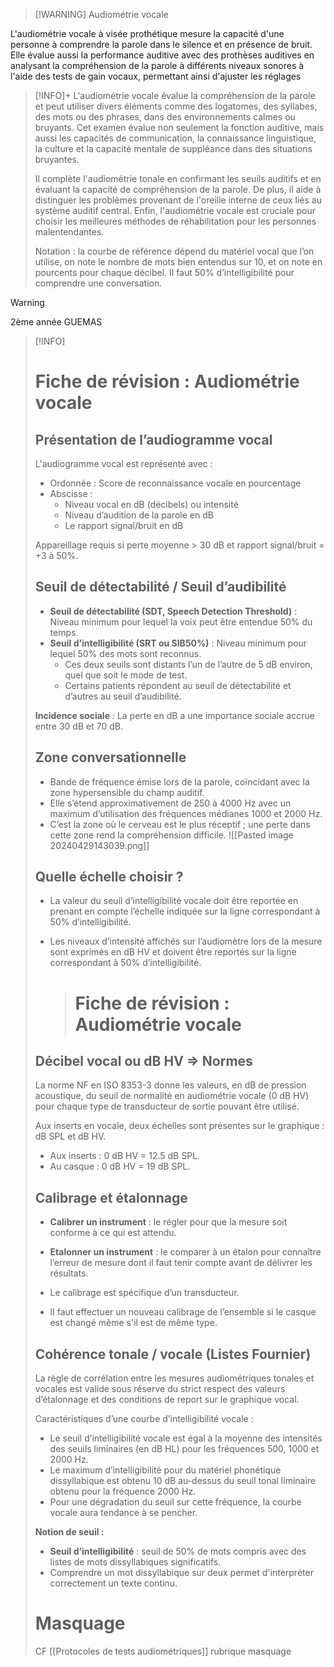 >[!WARNING] Audiométrie vocale
>  
L'audiométrie vocale à visée prothétique mesure la capacité d'une personne à comprendre la parole dans le silence et en présence de bruit.
Elle évalue aussi la performance auditive avec des prothèses auditives en analysant la compréhension de la parole à différents niveaux sonores à l'aide des tests de gain vocaux, permettant ainsi d'ajuster les réglages

>[!INFO]+
>L'audiométrie vocale évalue la compréhension de la parole et peut utiliser divers éléments comme des logatomes, des syllabes, des mots ou des phrases, dans des environnements calmes ou bruyants. Cet examen évalue non seulement la fonction auditive, mais aussi les capacités de communication, la connaissance linguistique, la culture et la capacité mentale de suppléance dans des situations bruyantes.
>
>Il complète l'audiométrie tonale en confirmant les seuils auditifs et en évaluant la capacité de compréhension de la parole. De plus, il aide à distinguer les problèmes provenant de l'oreille interne de ceux liés au système auditif central. Enfin, l'audiométrie vocale est cruciale pour choisir les meilleures méthodes de réhabilitation pour les personnes malentendantes.
>
>
>Notation : la courbe de référence dépend du matériel vocal que l’on utilise, on note le nombre de mots bien entendus sur 10, et on note en pourcents pour chaque décibel. Il faut 50% d’intelligibilité pour comprendre une conversation.

>[!WARNING]
>2ème année GUEMAS 

>[!INFO]
> # Fiche de révision : Audiométrie vocale
> 
> ## Présentation de l’audiogramme vocal
> 
> L'audiogramme vocal est représenté avec :
> 
> - Ordonnée : Score de reconnaissance vocale en pourcentage
> - Abscisse : 
>     - Niveau vocal en dB (décibels) ou intensité
>     - Niveau d’audition de la parole en dB
>     - Le rapport signal/bruit en dB
> 
> Appareillage requis si perte moyenne > 30 dB et rapport signal/bruit = +3 à 50%.
> 
> ## Seuil de détectabilité / Seuil d’audibilité
> 
> - **Seuil de détectabilité (SDT, Speech Detection Threshold)** : Niveau minimum pour lequel la voix peut être entendue 50% du temps.
> - **Seuil d’intelligibilité (SRT ou SIB50%)** : Niveau minimum pour lequel 50% des mots sont reconnus.
>     - Ces deux seuils sont distants l’un de l’autre de 5 dB environ, quel que soit le mode de test.
>     - Certains patients répondent au seuil de détectabilité et d’autres au seuil d’audibilité.
> 
> **Incidence sociale** : La perte en dB a une importance sociale accrue entre 30 dB et 70 dB.
> 
> ## Zone conversationnelle
> 
> - Bande de fréquence émise lors de la parole, coïncidant avec la zone hypersensible du champ auditif.
> - Elle s’étend approximativement de 250 à 4000 Hz avec un maximum d’utilisation des fréquences médianes 1000 et 2000 Hz.
> - C’est la zone où le cerveau est le plus réceptif ; une perte dans cette zone rend la compréhension difficile.
> ![[Pasted image 20240429143039.png]]
> 
> ## Quelle échelle choisir ?
> 
> - La valeur du seuil d’intelligibilité vocale doit être reportée en prenant en compte l’échelle indiquée sur la ligne correspondant à 50% d’intelligibilité.
> - Les niveaux d’intensité affichés sur l’audiomètre lors de la mesure sont exprimés en dB HV et doivent être reportés sur la ligne correspondant à 50% d’intelligibilité.
>   
>   > # Fiche de révision : Audiométrie vocale
> 
> ## Décibel vocal ou dB HV => Normes
> 
> La norme NF en ISO 8353-3 donne les valeurs, en dB de pression acoustique, du seuil de normalité en audiométrie vocale (0 dB HV) pour chaque type de transducteur de sortie pouvant être utilisé.
> 
> Aux inserts en vocale, deux échelles sont présentes sur le graphique : dB SPL et dB HV.
> 
> - Aux inserts : 0 dB HV = 12.5 dB SPL.
> - Au casque : 0 dB HV = 19 dB SPL.
> 
> ## Calibrage et étalonnage
> 
> - **Calibrer un instrument** : le régler pour que la mesure soit conforme à ce qui est attendu.
> - **Etalonner un instrument** : le comparer à un étalon pour connaître l’erreur de mesure dont il faut tenir compte avant de délivrer les résultats.
> 
> - Le calibrage est spécifique d’un transducteur.
> - Il faut effectuer un nouveau calibrage de l’ensemble si le casque est changé même s'il est de même type.
> 
> ## Cohérence tonale / vocale (Listes Fournier)
> 
> La règle de corrélation entre les mesures audiométriques tonales et vocales est valide sous réserve du strict respect des valeurs d’étalonnage et des conditions de report sur le graphique vocal.
> 
> Caractéristiques d’une courbe d’intelligibilité vocale :
> 
> - Le seuil d’intelligibilité vocale est égal à la moyenne des intensités des seuils liminaires (en dB HL) pour les fréquences 500, 1000 et 2000 Hz.
> - Le maximum d’intelligibilité pour du matériel phonétique dissyllabique est obtenu 10 dB au-dessus du seuil tonal liminaire obtenu pour la fréquence 2000 Hz.
> - Pour une dégradation du seuil sur cette fréquence, la courbe vocale aura tendance à se pencher.
> 
> **Notion de seuil :**
> 
> - **Seuil d’intelligibilité** : seuil de 50% de mots compris avec des listes de mots dissyllabiques significatifs.
> - Comprendre un mot dissyllabique sur deux permet d'interpréter correctement un texte continu.
> 
> # Masquage 
> 
> CF [[Protocoles de tests audiométriques]] rubrique masquage 

